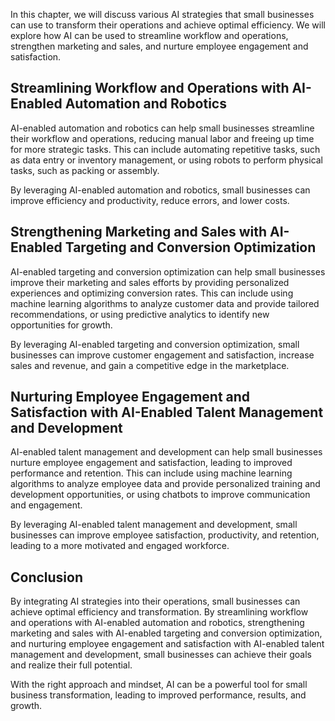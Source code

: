
In this chapter, we will discuss various AI strategies that small businesses can use to transform their operations and achieve optimal efficiency. We will explore how AI can be used to streamline workflow and operations, strengthen marketing and sales, and nurture employee engagement and satisfaction.

Streamlining Workflow and Operations with AI-Enabled Automation and Robotics
----------------------------------------------------------------------------

AI-enabled automation and robotics can help small businesses streamline their workflow and operations, reducing manual labor and freeing up time for more strategic tasks. This can include automating repetitive tasks, such as data entry or inventory management, or using robots to perform physical tasks, such as packing or assembly.

By leveraging AI-enabled automation and robotics, small businesses can improve efficiency and productivity, reduce errors, and lower costs.

Strengthening Marketing and Sales with AI-Enabled Targeting and Conversion Optimization
---------------------------------------------------------------------------------------

AI-enabled targeting and conversion optimization can help small businesses improve their marketing and sales efforts by providing personalized experiences and optimizing conversion rates. This can include using machine learning algorithms to analyze customer data and provide tailored recommendations, or using predictive analytics to identify new opportunities for growth.

By leveraging AI-enabled targeting and conversion optimization, small businesses can improve customer engagement and satisfaction, increase sales and revenue, and gain a competitive edge in the marketplace.

Nurturing Employee Engagement and Satisfaction with AI-Enabled Talent Management and Development
------------------------------------------------------------------------------------------------

AI-enabled talent management and development can help small businesses nurture employee engagement and satisfaction, leading to improved performance and retention. This can include using machine learning algorithms to analyze employee data and provide personalized training and development opportunities, or using chatbots to improve communication and engagement.

By leveraging AI-enabled talent management and development, small businesses can improve employee satisfaction, productivity, and retention, leading to a more motivated and engaged workforce.

Conclusion
----------

By integrating AI strategies into their operations, small businesses can achieve optimal efficiency and transformation. By streamlining workflow and operations with AI-enabled automation and robotics, strengthening marketing and sales with AI-enabled targeting and conversion optimization, and nurturing employee engagement and satisfaction with AI-enabled talent management and development, small businesses can achieve their goals and realize their full potential.

With the right approach and mindset, AI can be a powerful tool for small business transformation, leading to improved performance, results, and growth.
